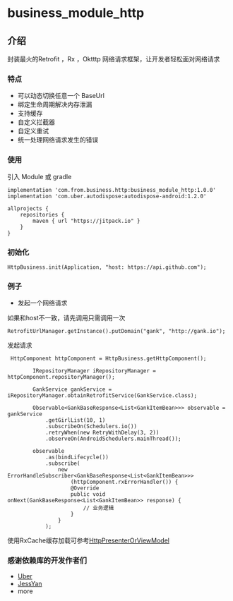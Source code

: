 # business_module_http

## 介绍
封装最火的Retrofit ，Rx ，Oktttp 网络请求框架，让开发者轻松面对网络请求

### 特点
- 可以动态切换任意一个 BaseUrl
- 绑定生命周期解决内存泄漏
- 支持缓存
- 自定义拦截器
- 自定义重试
- 统一处理网络请求发生的错误

### 使用
引入 Module 或 gradle
```
implementation 'com.from.business.http:business_module_http:1.0.0'
implementation 'com.uber.autodispose:autodispose-android:1.2.0'

allprojects {
    repositories {
        maven { url "https://jitpack.io" }
    }
}
```

### 初始化
```
HttpBusiness.init(Application, "host: https://api.github.com");
```
### 例子

- 发起一个网络请求

如果和host不一致，请先调用只需调用一次
```
RetrofitUrlManager.getInstance().putDomain("gank", "http://gank.io");
```
发起请求
```
 HttpComponent httpComponent = HttpBusiness.getHttpComponent();

        IRepositoryManager iRepositoryManager = httpComponent.repositoryManager();

        GankService gankService = iRepositoryManager.obtainRetrofitService(GankService.class);

        Observable<GankBaseResponse<List<GankItemBean>>> observable = gankService
            .getGirlList(10, 1)
            .subscribeOn(Schedulers.io())
            .retryWhen(new RetryWithDelay(3, 2))
            .observeOn(AndroidSchedulers.mainThread());

        observable
            .as(bindLifecycle())
            .subscribe(
                new ErrorHandleSubscriber<GankBaseResponse<List<GankItemBean>>>
                    (httpComponent.rxErrorHandler()) {
                    @Override
                    public void onNext(GankBaseResponse<List<GankItemBean>> response) {
                        // 业务逻辑
                    }
                }
            );
```

使用RxCache缓存加载可参考[HttpPresenterOrViewModel](https://github.com/xwc520/BusinessComponent/blob/master/app/src/main/java/me/businesscomponent/activity/HttpPresenterOrViewModel.java)


### 感谢依赖库的开发作者们
- [Uber](https://github.com/uber)
- [JessYan](https://github.com/JessYanCoding)
- more




